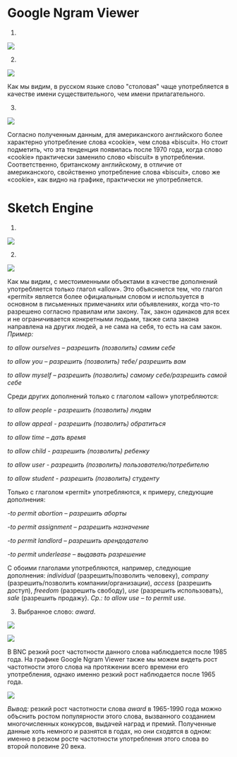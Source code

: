 # Google Ngram Viewer

1. 

![](https://github.com/anastasia99mn/hw6/blob/master/screen.jpg)


2. 

![](https://github.com/anastasia99mn/hw6/blob/master/screen2.jpg)

Как мы видим, в русском языке слово "столовая" чаще употребляется в качестве имени существительного, чем имени прилагательного.


3. 

![](https://github.com/anastasia99mn/hw6/blob/master/screen3.jpg)

Согласно полученным данным, для американского английского более характерно употребление слова «cookie», чем слова «biscuit». Но стоит подметить, что эта тенденция появилась после 1970 года, когда слово «cookie» практически заменило слово «biscuit» в употреблении. Соответственно, британскому английскому, в отличие от американского, свойственно употребление слова «biscuit», слово же «cookie», как видно на графике, практически не употребляется.


# Sketch Engine

1. 

![](https://github.com/anastasia99mn/hw6/blob/master/screen4.jpg)


2. 

![](https://github.com/anastasia99mn/hw6/blob/master/screen5.jpg)

Как мы видим, с местоименными объектами в качестве дополнений употребляется только глагол «allow». Это объясняется тем, что глагол «permit» является более официальным словом и используется в основном в письменных примечаниях или объявлениях, когда что-то разрешено согласно правилам или закону. Так, закон одинаков для всех и не ограничивается конкретными людьми, также сила закона направлена на других людей, а не сама на себя, то есть на сам закон. *Пример:* 


*to allow ourselves – разрешить (позволить) самим себе*
                
*to allow you – разрешить (позволить) тебе/ разрешить вам*

*to allow myself – разрешить (позволить) самому себе/разрешить самой себе*


Среди других дополнений только с глаголом «allow» употребляются:

*to allow people	- разрешить (позволить) людям*

*to allow appeal	- разрешить (позволить) обратиться*

*to allow time – дать время*

*to allow child - разрешить (позволить) ребенку*

*to allow user - разрешить (позволить) пользователю/потребителю*

*to allow student - разрешить (позволить) студенту*

Только с глаголом «permit» употребляются, к примеру, следующие дополнения:

*-to permit abortion – разрешить аборты*

*-to permit assignment – разрешить назначение*

*-to permit landlord – разрешить арендодателю*

*-to permit underlease – выдавать разрешение*

С обоими глаголами употребляются, например, следующие дополнения: *individual* (разрешить/позволить человеку), *company* (разрешить/позволить компании/организации), *access* (разрешить доступ), *freedom* (разрешить свободу), *use* (разрешить использовать), *sale* (разрешить продажу). *Ср.: to allow use – to permit use.*


3. Выбранное слово: *award*.

![](https://github.com/anastasia99mn/hw6/blob/master/screen6.jpg)

![](https://github.com/anastasia99mn/hw6/blob/master/screen8.jpg)

В BNC резкий рост частотности данного слова наблюдается после 1985 года. На графике Google Ngram Viewer также мы можем видеть рост частотности этого слова на протяжении всего времени его употребления, однако именно резкий рост наблюдается после 1965 года.

![](https://github.com/anastasia99mn/hw6/blob/master/screen7.jpg)

*Вывод:* резкий рост частотности слова *award* в 1965-1990 года можно объснить ростом популярности этого слова, вызванного созданием многочисленных конкурсов, выдачей наград и премий. Полученные данные хоть немного и разнятся в годах, но они сходятся в одном: именно в резком росте частотности употребления этого слова во второй половине 20 века.



